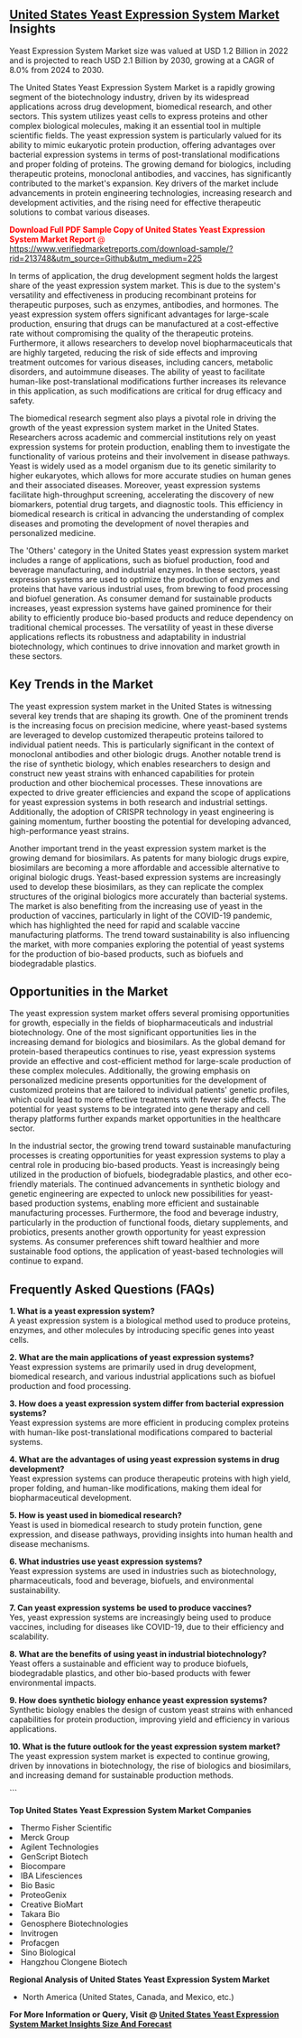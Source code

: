 <h2><a href="https://www.verifiedmarketreports.com/download-sample/?rid=213748&amp;utm_source=Github&amp;utm_medium=225" target="_blank">United States Yeast Expression System Market</a> Insights</h2><p>Yeast Expression System Market size was valued at USD 1.2 Billion in 2022 and is projected to reach USD 2.1 Billion by 2030, growing at a CAGR of 8.0% from 2024 to 2030.</p><p> <p>The United States Yeast Expression System Market is a rapidly growing segment of the biotechnology industry, driven by its widespread applications across drug development, biomedical research, and other sectors. This system utilizes yeast cells to express proteins and other complex biological molecules, making it an essential tool in multiple scientific fields. The yeast expression system is particularly valued for its ability to mimic eukaryotic protein production, offering advantages over bacterial expression systems in terms of post-translational modifications and proper folding of proteins. The growing demand for biologics, including therapeutic proteins, monoclonal antibodies, and vaccines, has significantly contributed to the market's expansion. Key drivers of the market include advancements in protein engineering technologies, increasing research and development activities, and the rising need for effective therapeutic solutions to combat various diseases. <p><span class=""><span style="color: #ff0000;"><strong>Download Full PDF Sample Copy of United States Yeast Expression System Market Report</strong> @ </span><a href="https://www.verifiedmarketreports.com/download-sample/?rid=213748&amp;utm_source=Github&amp;utm_medium=225" target="_blank">https://www.verifiedmarketreports.com/download-sample/?rid=213748&amp;utm_source=Github&amp;utm_medium=225</a></span></p></p> <p>In terms of application, the drug development segment holds the largest share of the yeast expression system market. This is due to the system's versatility and effectiveness in producing recombinant proteins for therapeutic purposes, such as enzymes, antibodies, and hormones. The yeast expression system offers significant advantages for large-scale production, ensuring that drugs can be manufactured at a cost-effective rate without compromising the quality of the therapeutic proteins. Furthermore, it allows researchers to develop novel biopharmaceuticals that are highly targeted, reducing the risk of side effects and improving treatment outcomes for various diseases, including cancers, metabolic disorders, and autoimmune diseases. The ability of yeast to facilitate human-like post-translational modifications further increases its relevance in this application, as such modifications are critical for drug efficacy and safety. <p>The biomedical research segment also plays a pivotal role in driving the growth of the yeast expression system market in the United States. Researchers across academic and commercial institutions rely on yeast expression systems for protein production, enabling them to investigate the functionality of various proteins and their involvement in disease pathways. Yeast is widely used as a model organism due to its genetic similarity to higher eukaryotes, which allows for more accurate studies on human genes and their associated diseases. Moreover, yeast expression systems facilitate high-throughput screening, accelerating the discovery of new biomarkers, potential drug targets, and diagnostic tools. This efficiency in biomedical research is critical in advancing the understanding of complex diseases and promoting the development of novel therapies and personalized medicine. <p>The 'Others' category in the United States yeast expression system market includes a range of applications, such as biofuel production, food and beverage manufacturing, and industrial enzymes. In these sectors, yeast expression systems are used to optimize the production of enzymes and proteins that have various industrial uses, from brewing to food processing and biofuel generation. As consumer demand for sustainable products increases, yeast expression systems have gained prominence for their ability to efficiently produce bio-based products and reduce dependency on traditional chemical processes. The versatility of yeast in these diverse applications reflects its robustness and adaptability in industrial biotechnology, which continues to drive innovation and market growth in these sectors.</p> <h2>Key Trends in the Market</h2> <p>The yeast expression system market in the United States is witnessing several key trends that are shaping its growth. One of the prominent trends is the increasing focus on precision medicine, where yeast-based systems are leveraged to develop customized therapeutic proteins tailored to individual patient needs. This is particularly significant in the context of monoclonal antibodies and other biologic drugs. Another notable trend is the rise of synthetic biology, which enables researchers to design and construct new yeast strains with enhanced capabilities for protein production and other biochemical processes. These innovations are expected to drive greater efficiencies and expand the scope of applications for yeast expression systems in both research and industrial settings. Additionally, the adoption of CRISPR technology in yeast engineering is gaining momentum, further boosting the potential for developing advanced, high-performance yeast strains. <p>Another important trend in the yeast expression system market is the growing demand for biosimilars. As patents for many biologic drugs expire, biosimilars are becoming a more affordable and accessible alternative to original biologic drugs. Yeast-based expression systems are increasingly used to develop these biosimilars, as they can replicate the complex structures of the original biologics more accurately than bacterial systems. The market is also benefiting from the increasing use of yeast in the production of vaccines, particularly in light of the COVID-19 pandemic, which has highlighted the need for rapid and scalable vaccine manufacturing platforms. The trend toward sustainability is also influencing the market, with more companies exploring the potential of yeast systems for the production of bio-based products, such as biofuels and biodegradable plastics.</p> <h2>Opportunities in the Market</h2> <p>The yeast expression system market offers several promising opportunities for growth, especially in the fields of biopharmaceuticals and industrial biotechnology. One of the most significant opportunities lies in the increasing demand for biologics and biosimilars. As the global demand for protein-based therapeutics continues to rise, yeast expression systems provide an effective and cost-efficient method for large-scale production of these complex molecules. Additionally, the growing emphasis on personalized medicine presents opportunities for the development of customized proteins that are tailored to individual patients' genetic profiles, which could lead to more effective treatments with fewer side effects. The potential for yeast systems to be integrated into gene therapy and cell therapy platforms further expands market opportunities in the healthcare sector. <p>In the industrial sector, the growing trend toward sustainable manufacturing processes is creating opportunities for yeast expression systems to play a central role in producing bio-based products. Yeast is increasingly being utilized in the production of biofuels, biodegradable plastics, and other eco-friendly materials. The continued advancements in synthetic biology and genetic engineering are expected to unlock new possibilities for yeast-based production systems, enabling more efficient and sustainable manufacturing processes. Furthermore, the food and beverage industry, particularly in the production of functional foods, dietary supplements, and probiotics, presents another growth opportunity for yeast expression systems. As consumer preferences shift toward healthier and more sustainable food options, the application of yeast-based technologies will continue to expand.</p> <h2>Frequently Asked Questions (FAQs)</h2> <p><b>1. What is a yeast expression system?</b><br>A yeast expression system is a biological method used to produce proteins, enzymes, and other molecules by introducing specific genes into yeast cells.</p> <p><b>2. What are the main applications of yeast expression systems?</b><br>Yeast expression systems are primarily used in drug development, biomedical research, and various industrial applications such as biofuel production and food processing.</p> <p><b>3. How does a yeast expression system differ from bacterial expression systems?</b><br>Yeast expression systems are more efficient in producing complex proteins with human-like post-translational modifications compared to bacterial systems.</p> <p><b>4. What are the advantages of using yeast expression systems in drug development?</b><br>Yeast expression systems can produce therapeutic proteins with high yield, proper folding, and human-like modifications, making them ideal for biopharmaceutical development.</p> <p><b>5. How is yeast used in biomedical research?</b><br>Yeast is used in biomedical research to study protein function, gene expression, and disease pathways, providing insights into human health and disease mechanisms.</p> <p><b>6. What industries use yeast expression systems?</b><br>Yeast expression systems are used in industries such as biotechnology, pharmaceuticals, food and beverage, biofuels, and environmental sustainability.</p> <p><b>7. Can yeast expression systems be used to produce vaccines?</b><br>Yes, yeast expression systems are increasingly being used to produce vaccines, including for diseases like COVID-19, due to their efficiency and scalability.</p> <p><b>8. What are the benefits of using yeast in industrial biotechnology?</b><br>Yeast offers a sustainable and efficient way to produce biofuels, biodegradable plastics, and other bio-based products with fewer environmental impacts.</p> <p><b>9. How does synthetic biology enhance yeast expression systems?</b><br>Synthetic biology enables the design of custom yeast strains with enhanced capabilities for protein production, improving yield and efficiency in various applications.</p> <p><b>10. What is the future outlook for the yeast expression system market?</b><br>The yeast expression system market is expected to continue growing, driven by innovations in biotechnology, the rise of biologics and biosimilars, and increasing demand for sustainable production methods.</p> ```</p><p><strong>Top United States Yeast Expression System Market Companies</strong></p><div data-test-id=""><p><li>Thermo Fisher Scientific</li><li> Merck Group</li><li> Agilent Technologies</li><li> GenScript Biotech</li><li> Biocompare</li><li> IBA Lifesciences</li><li> Bio Basic</li><li> ProteoGenix</li><li> Creative BioMart</li><li> Takara Bio</li><li> Genosphere Biotechnologies</li><li> Invitrogen</li><li> Profacgen</li><li> Sino Biological</li><li> Hangzhou Clongene Biotech</li></p><div><strong>Regional Analysis of&nbsp;United States Yeast Expression System Market</strong></div><ul><li dir="ltr"><p dir="ltr">North America&nbsp;(United States, Canada, and Mexico, etc.)</p></li></ul><p><strong>For More Information or Query, Visit @&nbsp;</strong><strong><a href="https://www.verifiedmarketreports.com/product/yeast-expression-system-market/?utm_source=Github&amp;utm_medium=225" target="_blank">United States Yeast Expression System Market Insights Size And Forecast</a></strong></p></div>
